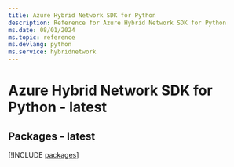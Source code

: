 ```yaml
---
title: Azure Hybrid Network SDK for Python
description: Reference for Azure Hybrid Network SDK for Python
ms.date: 08/01/2024
ms.topic: reference
ms.devlang: python
ms.service: hybridnetwork
---
```

# Azure Hybrid Network SDK for Python - latest
## Packages - latest
[!INCLUDE [packages](hybrid-network-index.md)]